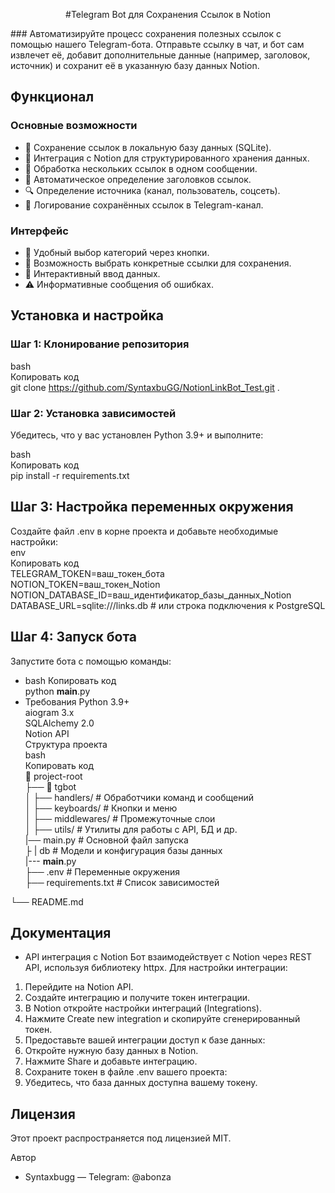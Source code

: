 <p align="center">
#Telegram Bot для Сохранения Ссылок в Notion
</p>
### Автоматизируйте процесс сохранения полезных ссылок с помощью нашего Telegram-бота. Отправьте ссылку в чат, и бот сам извлечет её, добавит дополнительные данные (например, заголовок, источник) и сохранит её в указанную базу данных Notion.

## Функционал
### Основные возможности
- 💾 Сохранение ссылок в локальную базу данных (SQLite).
- 📝 Интеграция с Notion для структурированного хранения данных.
- 🔗 Обработка нескольких ссылок в одном сообщении.
- 📑 Автоматическое определение заголовков ссылок.
- 🔍 Определение источника (канал, пользователь, соцсеть).
- 📝 Логирование сохранённых ссылок в Telegram-канал.
### Интерфейс
- 📂 Удобный выбор категорий через кнопки.
- 🎯 Возможность выбрать конкретные ссылки для сохранения.
- 🤖 Интерактивный ввод данных.
- ⚠️ Информативные сообщения об ошибках.
## Установка и настройка
### Шаг 1: Клонирование репозитория
bash  
Копировать код  
git clone https://github.com/SyntaxbuGG/NotionLinkBot_Test.git .  

### Шаг 2: Установка зависимостей
Убедитесь, что у вас установлен Python 3.9+ и выполните:  

bash  
Копировать код  
pip install -r requirements.txt  
## Шаг 3: Настройка переменных окружения  
Создайте файл .env в корне проекта и добавьте необходимые настройки:  
env  
Копировать код  
TELEGRAM_TOKEN=ваш_токен_бота  
NOTION_TOKEN=ваш_токен_Notion  
NOTION_DATABASE_ID=ваш_идентификатор_базы_данных_Notion  
DATABASE_URL=sqlite:///links.db  # или строка подключения к PostgreSQL  

## Шаг 4: Запуск бота  
Запустите бота с помощью команды:  
- bash
Копировать код  
python __main__.py  
- Требования
Python 3.9+  
aiogram 3.x  
SQLAlchemy 2.0  
Notion API  
Структура проекта  
bash  
Копировать код  
📂 project-root  
├── 📁 tgbot  
│   ├── handlers/         # Обработчики команд и сообщений  
│   ├── keyboards/        # Кнопки и меню  
│   ├── middlewares/      # Промежуточные слои  
│   ├── utils/            # Утилиты для работы с API, БД и др.  
    |── main.py           # Основной файл запуска  
├   |    db                 # Модели и конфигурация базы данных  
|--- __main__.py  
├── .env                  # Переменные окружения  
├── requirements.txt      # Список зависимостей  

└── README.md  
## Документация
- API интеграция с Notion
Бот взаимодействует с Notion через REST API, используя библиотеку httpx. Для настройки интеграции:  

1. Перейдите на Notion API.  
2. Создайте интеграцию и получите токен интеграции.  
3. В Notion откройте настройки интеграций (Integrations).  
4. Нажмите Create new integration и скопируйте сгенерированный токен.  
5. Предоставьте вашей интеграции доступ к базе данных:  
6. Откройте нужную базу данных в Notion.  
7. Нажмите Share и добавьте интеграцию.  
9. Сохраните токен в файле .env вашего проекта:
10. Убедитесь, что база данных доступна вашему токену.  

## Лицензия
Этот проект распространяется под лицензией MIT.  

Автор
- Syntaxbugg — Telegram: @abonza
